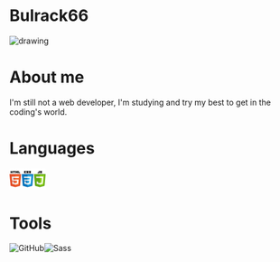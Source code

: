 # Bulrack66

<img src="https://avatars.githubusercontent.com/u/113458279?s=400&u=cfec7071d3e55e1baaa5f9273048bb8cafb0ed0d&v=4" alt="drawing" width="200"/>

# About me

I'm still not a web developer, I'm studying and try my best to get in the coding's world.

# Languages

<img src="https://github.com/Bulrack66/Bulrack66/blob/main/Languages.png?raw=true" alt="Languages" width="64"/>

# Tools

<img src="https://icons.iconarchive.com/icons/limav/flat-gradient-social/64/Github-icon.png" alt="GitHub"/><img src="https://cdn3.iconfinder.com/data/icons/logos-and-brands-adobe/512/288_Sass-512.png" alt="Sass" width="64"/>
